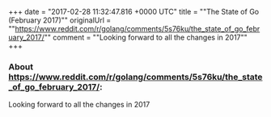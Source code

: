 +++
date = "2017-02-28 11:32:47.816 +0000 UTC"
title = ""The State of Go (February 2017)""
originalUrl = ""https://www.reddit.com/r/golang/comments/5s76ku/the_state_of_go_february_2017/""
comment = ""Looking forward to all the changes in 2017""
+++

### About https://www.reddit.com/r/golang/comments/5s76ku/the_state_of_go_february_2017/:

Looking forward to all the changes in 2017
